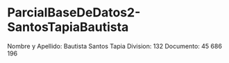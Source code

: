 # ParcialBaseDeDatos2-SantosTapiaBautista

Nombre y Apellido: Bautista Santos Tapia
Division: 132
Documento: 45 686 196
